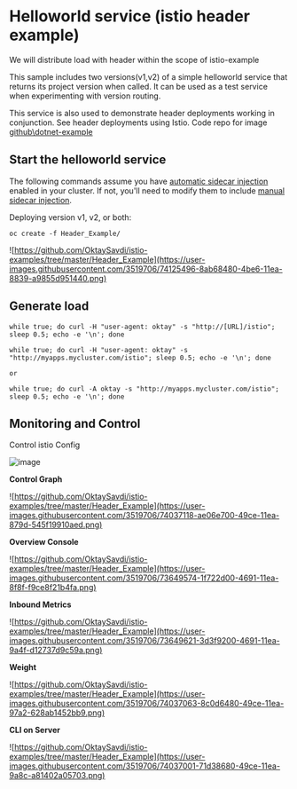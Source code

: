 
# Helloworld service (istio  header example)

We will distribute load with header within the scope of istio-example

This sample includes two versions(v1,v2) of a simple helloworld service that returns its project version when called. It can be used as a test service when experimenting with version routing.

This service is also used to demonstrate  header deployments working in conjunction. See  header deployments using Istio. Code repo for image [github\dotnet-example](https://github.com/OktaySavdi/dotnet-example)

## Start the helloworld service

The following commands assume you have [automatic sidecar injection](https://istio.io/docs/setup/additional-setup/sidecar-injection/#automatic-sidecar-injection) enabled in your cluster. If not, you'll need to modify them to include [manual sidecar injection](https://istio.io/docs/setup/additional-setup/sidecar-injection/#manual-sidecar-injection).

Deploying version v1, v2, or both:

    oc create -f Header_Example/

![https://github.com/OktaySavdi/istio-examples/tree/master/Header_Example](https://user-images.githubusercontent.com/3519706/74125496-8ab68480-4be6-11ea-8839-a9855d951440.png)
## Generate load

    while true; do curl -H "user-agent: oktay" -s "http://[URL]/istio"; sleep 0.5; echo -e '\n'; done
    
    while true; do curl -H "user-agent: oktay" -s "http://myapps.mycluster.com/istio"; sleep 0.5; echo -e '\n'; done 
   
    or
    
    while true; do curl -A oktay -s "http://myapps.mycluster.com/istio"; sleep 0.5; echo -e '\n'; done 

## Monitoring and Control

Control istio Config

![image](https://user-images.githubusercontent.com/3519706/116877626-dcea2800-ac26-11eb-8e6a-53aeb8aad995.png)

**Control Graph**

![https://github.com/OktaySavdi/istio-examples/tree/master/Header_Example](https://user-images.githubusercontent.com/3519706/74037118-ae06e700-49ce-11ea-879d-545f19910aed.png)

**Overview Console**

![https://github.com/OktaySavdi/istio-examples/tree/master/Header_Example](https://user-images.githubusercontent.com/3519706/73649574-1f722d00-4691-11ea-8f8f-f9ce8f21b4fa.png)

**Inbound Metrics**

![https://github.com/OktaySavdi/istio-examples/tree/master/Header_Example](https://user-images.githubusercontent.com/3519706/73649621-3d3f9200-4691-11ea-9a4f-d12737d9c59a.png)

**Weight**

![https://github.com/OktaySavdi/istio-examples/tree/master/Header_Example](https://user-images.githubusercontent.com/3519706/74037063-8c0d6480-49ce-11ea-97a2-628ab1452bb9.png)

**CLI on Server**

![https://github.com/OktaySavdi/istio-examples/tree/master/Header_Example](https://user-images.githubusercontent.com/3519706/74037001-71d38680-49ce-11ea-9a8c-a81402a05703.png)
